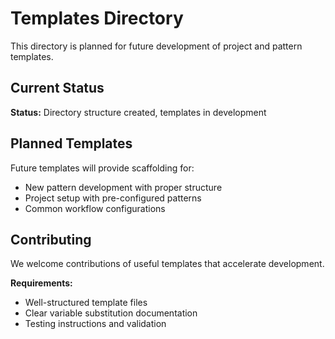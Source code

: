 # Templates Directory

This directory is planned for future development of project and pattern templates.

## Current Status

**Status:** Directory structure created, templates in development

## Planned Templates

Future templates will provide scaffolding for:
- New pattern development with proper structure
- Project setup with pre-configured patterns
- Common workflow configurations

## Contributing

We welcome contributions of useful templates that accelerate development.

**Requirements:**
- Well-structured template files
- Clear variable substitution documentation
- Testing instructions and validation